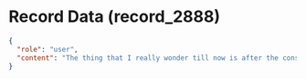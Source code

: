 # Record Data (record_2888)

```json
{
  "role": "user",
  "content": "The thing that I really wonder till now is after the consquences were given to buffalo, what do you think happened? What do you think buffalo told snake? the same lie or something else? "
}
```
